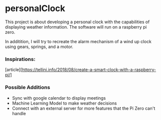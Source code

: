
# personalClock

This project is about developing a personal clock with the capabilities of displaying weather information. The software will run on a raspberry pi zero.

In additition, I will try to recreate the alarm mechanism of a wind up clock using gears, springs, and a motor.

### Inspirations:
[article][https://tellini.info/2018/08/create-a-smart-clock-with-a-raspberry-pi/]

### Possible Additions
- Sync with google calendar to display meetings 
- Machine Learning Model to make weather decisions
- Connect with an external server for more features that the Pi Zero can't handle
